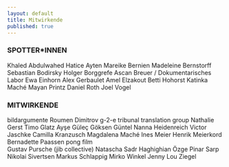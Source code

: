 ```yaml
---
layout: default
title: Mitwirkende
published: true
---
```


### SPOTTER*INNEN  

Khaled Abdulwahed 
Hatice Ayten 
Mareike Bernien 
Madeleine Bernstorff  
Sebastian Bodirsky 
Holger Borggrefe 
Ascan Breuer / Dokumentarisches Labor 
Ewa Einhorn 
Alex Gerbaulet 
Amel Elzakout 
Betti Hohorst 
Katinka Maché 
Mayan Printz 
Daniel Roth 
Joel Vogel    

### MITWIRKENDE

bildargumente 
Roumen Dimitrov 
g-2-e tribunal translation group 
Nathalie Gerst 
Timo Glatz 
Ayşe Güleç 
Göksen Güntel
Nanna Heidenreich
Victor Jaschke 
Camilla Kranzusch 
Magdalena Maché 
Ines Meier 
Henrik Meierkord 
Bernadette Paassen 
pong film  
Gustav Pursche (jib collective) 
Natascha Sadr Haghighian 
Özge Pinar Sarp 
Nikolai Sivertsen 
Markus Schlappig 
Mirko Winkel
Jenny Lou Ziegel 
